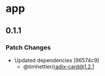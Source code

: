 # app

## 0.1.1

### Patch Changes

- Updated dependencies [96574c9]
  - @timhettler/radix-card@1.2.1
